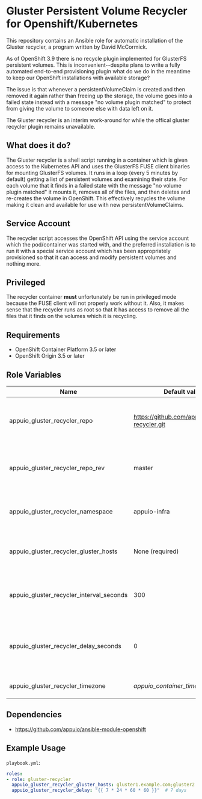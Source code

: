 # Gluster Persistent Volume Recycler for Openshift/Kubernetes

This repository contains an Ansible role for automatic installation of the
Gluster recycler, a program written by David McCormick.

As of OpenShift 3.9 there is no recycle plugin implemented for GlusterFS
persistent volumes. This is inconvenient--despite plans to write a fully
automated end-to-end provisioning plugin what do we do in the meantime to keep
our OpenShift installations with available storage?

The issue is that whenever a persistentVolumeClaim is created and then removed
it again rather than freeing up the storage, the volume goes into a failed
state instead with a message "no volume plugin matched" to protect from giving
the volume to someone else with data left on it.

The Gluster recycler is an interim work-around for while the offical gluster
recycler plugin remains unavailable.


## What does it do?

The Gluster recycler is a shell script running in a container which is given
access to the Kubernetes API and uses the GlusterFS FUSE client binaries for
mounting GlusterFS volumes. It runs in a loop (every 5 minutes by default)
getting a list of persistent volumes and examining their state. For each volume
that it finds in a failed state with the message "no volume plugin matched" it
mounts it, removes all of the files, and then deletes and re-creates the volume
in OpenShift. This effectively recycles the volume making it clean and
available for use with new persistentVolumeClaims.


## Service Account

The recycler script accesses the OpenShift API using the service account which
the pod/container was started with, and the preferred installation is to run it
with a special service account which has been appropriately provisioned so that
it can access and modify persistent volumes and nothing more.


## Privileged

The recycler container **must** unfortunately be run in privileged mode because
the FUSE client will not properly work without it. Also, it makes sense that
the recycler runs as root so that it has access to remove all the files that it
finds on the volumes which it is recycling.


## Requirements

* OpenShift Container Platform 3.5 or later
* OpenShift Origin 3.5 or later


## Role Variables

| Name                                     | Default value                                  | Description                                                          |
|------------------------------------------|------------------------------------------------|----------------------------------------------------------------------|
| appuio_gluster_recycler_repo             | https://github.com/appuio/gluster-recycler.git | Source repository to build the Gluster recycler from                 |
| appuio_gluster_recycler_repo_rev         | master                                         | Version of the Gluster recycler to build, i.e. Git ref of repo above |
| appuio_gluster_recycler_namespace        | appuio-infra                                   | Namespace to install Gluster recycler into                           |
| appuio_gluster_recycler_gluster_hosts    | None (required)                                | Semi-colon separated list of gluster hosts                           |
| appuio_gluster_recycler_interval_seconds | 300                                            | Time in seconds to wait between recycler runs                        |
| appuio_gluster_recycler_delay_seconds    | 0                                              | Time in seconds to wait before recycling a volume after it failed    |
| appuio_gluster_recycler_timezone         | *appuio_container_timezone*, UTC               | Timezone of the container                                            |


## Dependencies

* <https://github.com/appuio/ansible-module-openshift>


## Example Usage

`playbook.yml`:

```yaml
roles:
- role: gluster-recycler
  appuio_gluster_recycler_gluster_hosts: gluster1.example.com;gluster2.example.com
  appuio_gluster_recycler_delay: "{{ 7 * 24 * 60 * 60 }}"  # 7 days
```
